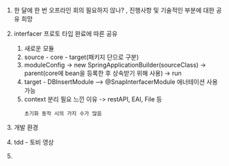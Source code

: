 1. 한 달에 한 번 오프라인 회의 필요하지 않나? , 진행사항 및 기술적인 부분에 대한 공유 희망
2. interfacer 프로토 타입 완료에 따른 공유
	1. 새로운 모듈
	2. source - core - target(패키지 단으로 구분)
	3. moduleConfig -> new SpringApplicationBuilder(sourceClass) -> parent(core에 bean을 등록한 후 상속받기 위해 사용) -> run
	4. target - DBInsertModule --> @SnapInterfacerModule 애너테이션 사용 가능
	5. context 분리 필요 느낀 이유 -> restAPI, EAI, File 등 
		```
		초기화 동작 시의 가지 수가 많음
		 ````

3. 개발 환경
4. tdd - 토비 영상 
5. 